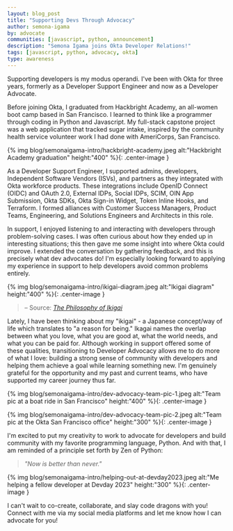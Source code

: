 ```yaml
---
layout: blog_post
title: "Supporting Devs Through Advocacy"
author: semona-igama
by: advocate
communities: [javascript, python, announcement]
description: "Semona Igama joins Okta Developer Relations!"
tags: [javascript, python, advocacy, okta]
type: awareness
---
```

  
Supporting developers is my modus operandi. I've been with Okta for three years, formerly as a Developer Support Engineer and now as a Developer Advocate.

Before joining Okta, I graduated from Hackbright Academy, an all-women boot camp based in San Francisco. I learned to think like a programmer through coding in Python and Javascript. My full-stack capstone project was a web application that tracked sugar intake, inspired by the community health service volunteer work I had done with AmeriCorps, San Francisco.

{% img blog/semonaigama-intro/hackbright-academy.jpeg alt:"Hackbright Academy graduation" height:"400" %}{: .center-image }

As a Developer Support Engineer, I supported admins, developers, Independent Software Vendors (ISVs), and partners as they integrated with Okta workforce products. These integrations include OpenID Connect (OIDC) and OAuth 2.0, External IDPs, Social IDPs, SCIM, OIN App Submission, Okta SDKs, Okta Sign-in Widget, Token Inline Hooks, and Terraform. I formed alliances with Customer Success Managers, Product Teams, Engineering, and Solutions Engineers and Architects in this role. 

In support, I enjoyed listening to and interacting with developers through problem-solving cases. I was often curious about how they ended up in interesting situations; this then gave me some insight into where Okta could improve. I extended the conversation by gathering feedback, and this is precisely what dev advocates do! I'm especially looking forward to applying my experience in support to help developers avoid common problems entirely.


{% img blog/semonaigama-intro/ikigai-diagram.jpeg alt:"Ikigai diagram" height:"400" %}{: .center-image }

> – Source: <cite>[The Philosophy of Ikigai](https://positivepsychology.com/ikigai/)</cite>

Lately, I have been thinking about my "ikigai" - a Japanese concept/way of life which translates to "a reason for being." Ikagai names the overlap between what you love, what you are good at, what the world needs, and what you can be paid for. Although working in support offered some of these qualities, transitioning to Developer Advocacy allows me to do more of what I love: building a strong sense of community with developers and helping them achieve a goal while learning something new. I'm genuinely grateful for the opportunity and my past and current teams, who have supported my career journey thus far.  

{% img blog/semonaigama-intro/dev-advocacy-team-pic-1.jpeg alt:"Team pic at a boat ride in San Francisco" height:"400" %}{: .center-image }

{% img blog/semonaigama-intro/dev-advocacy-team-pic-2.jpeg alt:"Team pic at the Okta San Francisco office" height:"300" %}{: .center-image }

I'm excited to put my creativity to work to advocate for developers and build community with my favorite programming language, Python. And with that, I am reminded of a principle set forth by Zen of Python:

> *"Now is better than never."*

{% img blog/semonaigama-intro/helping-out-at-devday2023.jpeg alt:"Me helping a fellow developer at Devday 2023" height:"300" %}{: .center-image }

I can't wait to co-create, collaborate, and slay code dragons with you! Connect with me via my social media platforms and let me know how I can advocate for you!


